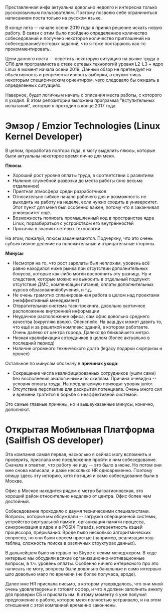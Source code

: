 Преставленная инфа актуальна довольно недолго и интересна только русскоязычным пользователям. Поэтому позволю себе ограничиться написанием поста только на русском языке.

В конце лета -- начале осени 2019 года я принял решение искать новую работу. В связи с этим было пройдено определенное количество собеседований и получено некоторое количество приглашений на собеседование\тестовых заданий, что я тоже постараюсь как-то прокомментировать. 

Цели данного поста -- осветить некоторую ситуацию на рынке труда в СПб для программиста в стеке сетевых технологий уровня L2-L3 + ядро Linux в момент начала осени 2019. Данный обзор не претендует на объективность и репрезентативность выборки, а служит лишь некоторым специфическим ориентиром, чего следовало бы ожидать в определенных ситуациях.

Наверное, будет логичным начать с описания места работы, с которого я уходил. В этом репозитории выложена программа "вступительных испытаний", которые я проходил в конце 2017 года. 

# Эмзор / Emzior Technologies (Linux Kernel Developer)

В целом, проработав полтора года, я могу выделить плюсы, которые были актуальны некоторое время лично для меня.

**Плюсы.** 
* Хороший рост уровня оплаты труда, в соответствии с развитием
* Наличие служебной развозки до места работы (оно весьма отдаленное)
* Приятная атмосфера среди разработчиков
* Относительно гибкое начало рабочего дня и возможность не выходить на работу на неделе, если нужно сходить в университет. Этот пункт для меня был особенно важен, потому что я заканчивал университет ещё.
* Возможность пописать промышленный код в пространстве ядра Linux, поразбираться с устройством его внутренностей
* Прокачка в знаниях сетевых технологий

На этом, пожалуй, плюсы заканчиваются. Подчеркну, что это очень субъективное деление на положительные и отрицательные стороны.

**Минусы**
* Несмотря на то, что рост зарплаты был неплохим, уровень всё равно находился ниже рынка при отсутствии дополнительных *бонусов*, которые как-либо могли восполнить эту разницу. Ну и следствия, которые можно не выносить в отдельный подпункт: отсутствие ДМС, компенсации питания, оплаты дополнительных курсов образования\обучения, и т.д. 
* Не очень грамотно спланированная работа в целом над проектами (неэффективный менеджмент)
* Отвратительная система таск-трекинга, довольно хаотичное расположение внутренней информации
* Неудачное расположение офиса, сам офис довольно среднего качества (округляю вверх). Опенспейс. На ваш дух может давить то, что ещё и за решеткой комплекс зданий, в котором работаете. Очень далеко от центра города. Далеко до ближайшего метро.
* Низкая квалификация сотрудников в целом (более актуально в последний период)
* Наличие огромного технического долга (legacy подарки сюрпризы и прочее)


Остальное по минусам обозначу в **причинах ухода**:
* Сокращение числа квалифицированных сотрудников (ушли сами) без восполнения аналогичными по скиллам. Причина очевидна -- условия оплаты труда. На предлагаемую приходят уровня junior. 
* Отсутствие перспектив для раскрытия потенциала. Очень много сил и времени тратится в борьбе с неэффективной системой.

Это самые главные причины, но и вышеуказанные минусы, конечно, дополняют.

# Открытая Мобильная Платформа (Sailfish OS developer)

Эта компания самая первая, насколько я сейчас могу вспомнить и проверить, прислала мне предложение пройти к ним собеседование. Сначала я ответил, что работу не ищу -- это было в июне. Но потом они мне снова написали, и даже несколько HR одновременно. Поэтому опишу здесь эту историю, хотя позиция и само собеседование были в Москве.

Офис в Москве находится рядом с метро Багратионовская, это хороший район относительно недалеко от центра. Офис более чем достойный. 

Собеседование проходило с двумя техническими специалистами. Вопросы, которые мы обсуждали -- загрузка операционной системы, устройство виртуальной памяти, организация памяти процесса, синхронизация в ядре и в POSIX Threads, когерентность кэшей процессора, прерывания. Вроде было несколько алгоритмических вопросов, но они были совсем простые (например, реализации хэш-таблиц, сложность поиска в различных структурах данных).

В дальнейшем было интервью по Skype с неким менеджером. В ходе интервью мы обсудили всякие организационно-мотивационные вопросы, в т.ч. уровень оплаты. Особенно ничего интересного про это написать не могу, вопросы были довольно банальные и само интервью шло довольно мало по времени (не более получаса, вроде).

Далее мне HR прислала письмо, в котором утверждалось, что они мной очень удовлетворены и готовят оффер, и что я должен заполнить анкету для проверки СБ и прислать им. К этому моменту я уже получил предложение о работе, которое меня полностью устраивало, и на этом отношения с этой компанией временно закончены.
